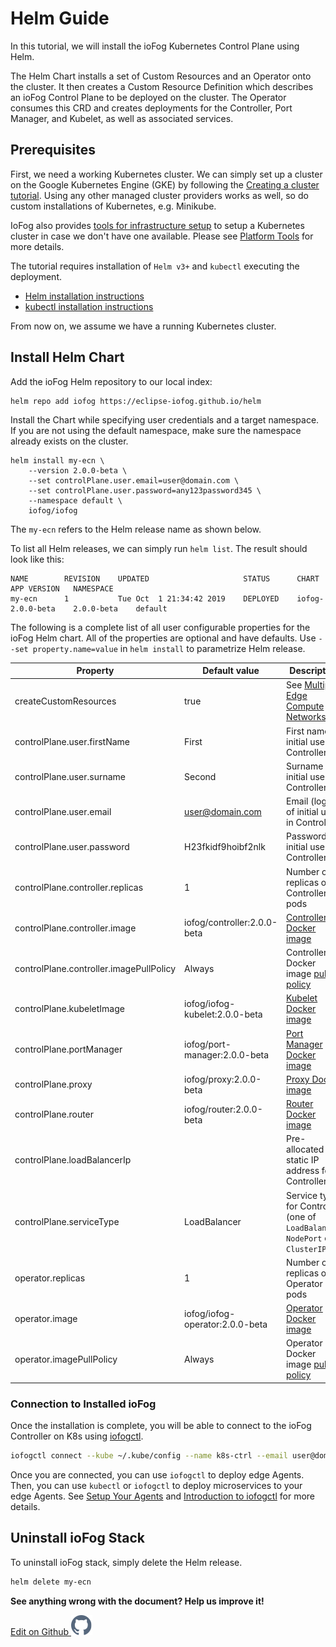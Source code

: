 # Helm Guide

In this tutorial, we will install the ioFog Kubernetes Control Plane using Helm.

The Helm Chart installs a set of Custom Resources and an Operator onto the cluster. It then creates a Custom Resource Definition which describes an ioFog Control Plane to be deployed on the cluster. The Operator consumes this CRD and creates deployments for the Controller, Port Manager, and Kubelet, as well as associated services.

## Prerequisites

First, we need a working Kubernetes cluster. We can simply set up a cluster on the Google Kubernetes Engine (GKE) by following the [Creating a cluster tutorial](https://cloud.google.com/kubernetes-engine/docs/how-to/creating-a-cluster). Using any other managed cluster providers works as well, so do custom installations of Kubernetes, e.g. Minikube.

IoFog also provides [tools for infrastructure setup](https://github.com/eclipse-iofog/platform) to setup a Kubernetes cluster in case we don't have one available. Please see [Platform Tools](./platform-tools.html) for more details.

The tutorial requires installation of `Helm v3+` and `kubectl` executing the deployment.

- [Helm installation instructions](https://helm.sh/docs/using_helm/#installing-helm)
- [kubectl installation instructions](https://kubernetes.io/docs/tasks/tools/install-kubectl/)

From now on, we assume we have a running Kubernetes cluster.

## Install Helm Chart

Add the ioFog Helm repository to our local index:

```plain
helm repo add iofog https://eclipse-iofog.github.io/helm
```

Install the Chart while specifying user credentials and a target namespace. If you are not using the default namespace, make sure the namespace already exists on the cluster.

```plain
helm install my-ecn \
    --version 2.0.0-beta \
    --set controlPlane.user.email=user@domain.com \
    --set controlPlane.user.password=any123password345 \
    --namespace default \
    iofog/iofog
```

The `my-ecn` refers to the Helm release name as shown below.

To list all Helm releases, we can simply run `helm list`. The result should look like this:

```plain
NAME      	REVISION	UPDATED                 	STATUS  	CHART          	    APP VERSION	  NAMESPACE
my-ecn     	1       	Tue Oct  1 21:34:42 2019	DEPLOYED	iofog-2.0.0-beta	2.0.0-beta 	  default
```

The following is a complete list of all user configurable properties for the ioFog Helm chart. All of the properties are optional and have defaults. Use `--set property.name=value` in `helm install` to parametrize Helm release.

| Property                                | Default value                   | Description                                                                                   |
| --------------------------------------- | ------------------------------- | --------------------------------------------------------------------------------------------- |
| createCustomResources                   | true                            | See [Multiple Edge Compute Networks](#multiple-edge-compute-networks)                         |
| controlPlane.user.firstName             | First                           | First name of initial user in Controller                                                      |
| controlPlane.user.surname               | Second                          | Surname of initial user in Controller                                                         |
| controlPlane.user.email                 | user@domain.com                 | Email (login) of initial user in Controller                                                   |
| controlPlane.user.password              | H23fkidf9hoibf2nlk              | Password of initial user in Controller                                                        |
| controlPlane.controller.replicas        | 1                               | Number of replicas of Controller pods                                                         |
| controlPlane.controller.image           | iofog/controller:2.0.0-beta     | [Controller Docker image](https://hub.docker.com/r/iofog/controller/tags)                     |
| controlPlane.controller.imagePullPolicy | Always                          | Controller Docker image [pull policy](https://kubernetes.io/docs/concepts/containers/images/) |
| controlPlane.kubeletImage               | iofog/iofog-kubelet:2.0.0-beta  | [Kubelet Docker image](https://hub.docker.com/r/iofog/iofog-kubelet/tags)                     |
| controlPlane.portManager                | iofog/port-manager:2.0.0-beta   | [Port Manager Docker image](https://hub.docker.com/r/iofog/port-manager/tags)                 |
| controlPlane.proxy                      | iofog/proxy:2.0.0-beta          | [Proxy Docker image](https://hub.docker.com/r/iofog/proxy/tags)                               |
| controlPlane.router                     | iofog/router:2.0.0-beta         | [Router Docker image](https://hub.docker.com/r/iofog/router/tags)                             |
| controlPlane.loadBalancerIp             |                                 | Pre-allocated static IP address for Controller                                                |
| controlPlane.serviceType                | LoadBalancer                    | Service type for Controller (one of `LoadBalancer`, `NodePort` or `ClusterIP`)                |
| operator.replicas                       | 1                               | Number of replicas of Operator pods                                                           |
| operator.image                          | iofog/iofog-operator:2.0.0-beta | [Operator Docker image](https://hub.docker.com/r/iofog/iofog-operator/tags)                   |
| operator.imagePullPolicy                | Always                          | Operator Docker image [pull policy](https://kubernetes.io/docs/concepts/containers/images/)   |

### Connection to Installed ioFog

Once the installation is complete, you will be able to connect to the ioFog Controller on K8s using [iofogctl](../iofogctl/usage.html).

```bash
iofogctl connect --kube ~/.kube/config --name k8s-ctrl --email user@domain.com --pass any123password345 -n default
```

Once you are connected, you can use `iofogctl` to deploy edge Agents. Then, you can use `kubectl` or `iofogctl` to deploy microservices to your edge Agents. See [Setup Your Agents](../remote-deployment/setup-your-agents.html) and [Introduction to iofogctl](../iofogctl/usage.html) for more details.

## Uninstall ioFog Stack

To uninstall ioFog stack, simply delete the Helm release.

```bash
helm delete my-ecn
```

<aside class="notifications note">
  <b>See anything wrong with the document? Help us improve it!</b>
  <a href="https://github.com/eclipse-iofog/iofog.org/edit/develop/content/docs/2.0.0/tools/how-to-helm.md"
    target="_blank">
    <p style="text-align:left">Edit on Github <img src="/images/icos/ico-github.svg" alt=""></p>
  </a>
</aside>
